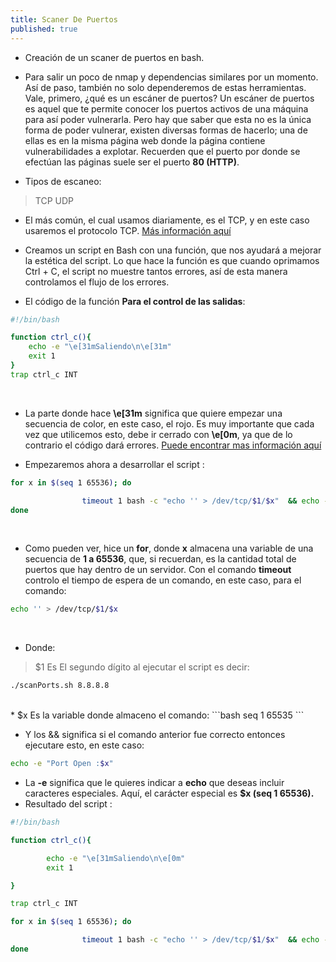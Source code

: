 ```yaml
---
title: Scaner De Puertos
published: true
---
```

* Creación de un scaner de puertos en bash.

* Para salir un poco de nmap y dependencias similares por un momento. Así de paso, también no solo dependeremos de estas herramientas. Vale, primero, ¿qué es un escáner de puertos? Un escáner de puertos es aquel que te permite conocer los puertos activos de una máquina para así poder vulnerarla. Pero hay que saber que esta no es la única forma de poder vulnerar, existen diversas formas de hacerlo; una de ellas es en la misma página web donde la página contiene vulnerabilidades a explotar. Recuerden que el puerto por donde se efectúan las páginas suele ser el puerto 
<b>80 (HTTP)</b>.

* Tipos de escaneo:
> TCP
> UDP

* El más común, el cual usamos diariamente, es el TCP, y en este caso usaremos el protocolo TCP. 
[Más información aquí](https://www.google.com/search?client=firefox-b-d&q=scaneo+tcp+y+udp) <br> 



* Creamos un script en Bash con una función, que nos ayudará a mejorar la estética del script. Lo que hace la función es que cuando oprimamos Ctrl + C, el script no muestre tantos errores, así de esta manera controlamos el flujo de los errores.

* El código de la función  <b>Para el control de las salidas</b>: 

```bash
#!/bin/bash

function ctrl_c(){
	echo -e "\e[31mSaliendo\n\e[31m"
	exit 1
}
trap ctrl_c INT
```
<br>

* La parte donde hace <b>\e[31m</b> significa que quiere empezar una secuencia de color, en este caso, el rojo. Es muy importante que cada vez que utilicemos esto, debe ir cerrado con <b>\e[0m</b>, ya que de lo contrario el código dará errores.
[Puede encontrar mas información aquí](https://medium.com/linux-tips-101/bash-script-con-salida-en-colores-82bab9263998)

* Empezaremos ahora a desarrollar el script : 

```bash
for x in $(seq 1 65536); do

                timeout 1 bash -c "echo '' > /dev/tcp/$1/$x"  && echo -e "Port Open: $x";
done

```

<br>

* Como pueden ver, hice un <b>for</b>, donde <b>x</b> almacena una variable de una secuencia de <b>1 a 65536</b>, que, si recuerdan, es la cantidad total de puertos que hay dentro de un servidor. Con el comando <b>timeout</b> controlo el tiempo de espera de un comando, en este caso, para el comando:
```bash
echo '' > /dev/tcp/$1/$x
```
<br>

* Donde: 
> $1   Es   El segundo dígito al ejecutar el script es decir:

```bash
./scanPorts.sh 8.8.8.8
```
<br>
* $x  Es   la variable donde almaceno el comando:
```bash
  seq 1 65535
```
<br>

* Y los && significa si el comando anterior fue correcto entonces ejecutare esto, en este caso:

```bash
echo -e "Port Open :$x"
```
* La <b>-e</b> significa que le quieres indicar a <b>echo</b> que deseas incluir caracteres especiales. Aquí, el carácter especial es <b>$x (seq 1 65536).</b>
* Resultado del script : 

```bash
#!/bin/bash

function ctrl_c(){

        echo -e "\e[31mSaliendo\n\e[0m"
        exit 1

}

trap ctrl_c INT

for x in $(seq 1 65536); do

                timeout 1 bash -c "echo '' > /dev/tcp/$1/$x"  && echo -e "Port Open: $x";
done

```

